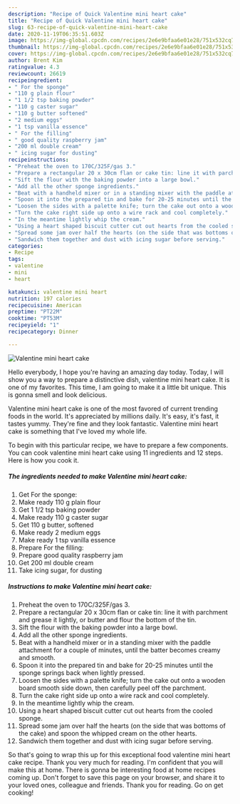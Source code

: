 ```yaml
---
description: "Recipe of Quick Valentine mini heart cake"
title: "Recipe of Quick Valentine mini heart cake"
slug: 63-recipe-of-quick-valentine-mini-heart-cake
date: 2020-11-19T06:35:51.603Z
image: https://img-global.cpcdn.com/recipes/2e6e9bfaa6e01e28/751x532cq70/valentine-mini-heart-cake-recipe-main-photo.jpg
thumbnail: https://img-global.cpcdn.com/recipes/2e6e9bfaa6e01e28/751x532cq70/valentine-mini-heart-cake-recipe-main-photo.jpg
cover: https://img-global.cpcdn.com/recipes/2e6e9bfaa6e01e28/751x532cq70/valentine-mini-heart-cake-recipe-main-photo.jpg
author: Brent Kim
ratingvalue: 4.3
reviewcount: 26619
recipeingredient:
- " For the sponge"
- "110 g plain flour"
- "1 1/2 tsp baking powder"
- "110 g caster sugar"
- "110 g butter softened"
- "2 medium eggs"
- "1 tsp vanilla essence"
- " For the filling"
- " good quality raspberry jam"
- "200 ml double cream"
- " icing sugar for dusting"
recipeinstructions:
- "Preheat the oven to 170C/325F/gas 3."
- "Prepare a rectangular 20 x 30cm flan or cake tin: line it with parchment and grease it lightly, or butter and flour the bottom of the tin."
- "Sift the flour with the baking powder into a large bowl."
- "Add all the other sponge ingredients."
- "Beat with a handheld mixer or in a standing mixer with the paddle attachment for a couple of minutes, until the batter becomes creamy and smooth."
- "Spoon it into the prepared tin and bake for 20-25 minutes until the sponge springs back when lightly pressed."
- "Loosen the sides with a palette knife; turn the cake out onto a wooden board smooth side down, then carefully peel off the parchment."
- "Turn the cake right side up onto a wire rack and cool completely."
- "In the meantime lightly whip the cream."
- "Using a heart shaped biscuit cutter cut out hearts from the cooled sponge."
- "Spread some jam over half the hearts (on the side that was bottoms of the cake) and spoon the whipped cream on the other hearts."
- "Sandwich them together and dust with icing sugar before serving."
categories:
- Recipe
tags:
- valentine
- mini
- heart

katakunci: valentine mini heart 
nutrition: 197 calories
recipecuisine: American
preptime: "PT22M"
cooktime: "PT53M"
recipeyield: "1"
recipecategory: Dinner

---
```



![Valentine mini heart cake](https://img-global.cpcdn.com/recipes/2e6e9bfaa6e01e28/751x532cq70/valentine-mini-heart-cake-recipe-main-photo.jpg)

Hello everybody, I hope you're having an amazing day today. Today, I will show you a way to prepare a distinctive dish, valentine mini heart cake. It is one of my favorites. This time, I am going to make it a little bit unique. This is gonna smell and look delicious.



Valentine mini heart cake is one of the most favored of current trending foods in the world. It's appreciated by millions daily. It's easy, it's fast, it tastes yummy. They're fine and they look fantastic. Valentine mini heart cake is something that I've loved my whole life.


To begin with this particular recipe, we have to prepare a few components. You can cook valentine mini heart cake using 11 ingredients and 12 steps. Here is how you cook it.

<!--inarticleads1-->

##### The ingredients needed to make Valentine mini heart cake:

1. Get  For the sponge:
1. Make ready 110 g plain flour
1. Get 1 1/2 tsp baking powder
1. Make ready 110 g caster sugar
1. Get 110 g butter, softened
1. Make ready 2 medium eggs
1. Make ready 1 tsp vanilla essence
1. Prepare  For the filling:
1. Prepare  good quality raspberry jam
1. Get 200 ml double cream
1. Take  icing sugar, for dusting




<!--inarticleads2-->

##### Instructions to make Valentine mini heart cake:

1. Preheat the oven to 170C/325F/gas 3.
1. Prepare a rectangular 20 x 30cm flan or cake tin: line it with parchment and grease it lightly, or butter and flour the bottom of the tin.
1. Sift the flour with the baking powder into a large bowl.
1. Add all the other sponge ingredients.
1. Beat with a handheld mixer or in a standing mixer with the paddle attachment for a couple of minutes, until the batter becomes creamy and smooth.
1. Spoon it into the prepared tin and bake for 20-25 minutes until the sponge springs back when lightly pressed.
1. Loosen the sides with a palette knife; turn the cake out onto a wooden board smooth side down, then carefully peel off the parchment.
1. Turn the cake right side up onto a wire rack and cool completely.
1. In the meantime lightly whip the cream.
1. Using a heart shaped biscuit cutter cut out hearts from the cooled sponge.
1. Spread some jam over half the hearts (on the side that was bottoms of the cake) and spoon the whipped cream on the other hearts.
1. Sandwich them together and dust with icing sugar before serving.




So that's going to wrap this up for this exceptional food valentine mini heart cake recipe. Thank you very much for reading. I'm confident that you will make this at home. There is gonna be interesting food at home recipes coming up. Don't forget to save this page on your browser, and share it to your loved ones, colleague and friends. Thank you for reading. Go on get cooking!
